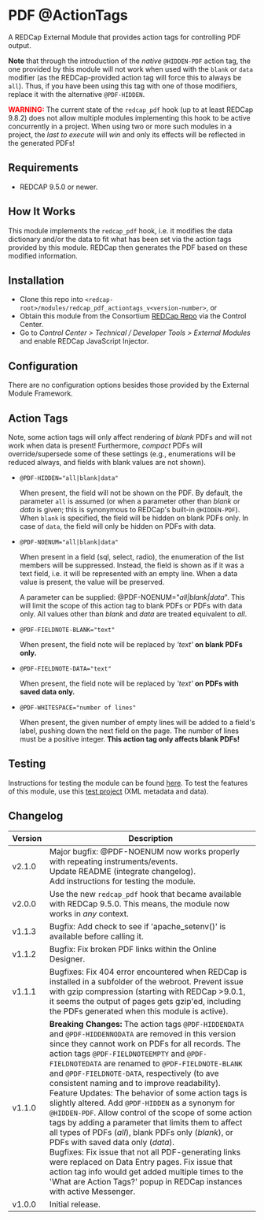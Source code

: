 # PDF @ActionTags

A REDCap External Module that provides action tags for controlling PDF output.

**Note** that through the introduction of the _native_ `@HIDDEN-PDF` action tag, the one provided by this module will not work when used with the `blank` or `data` modifier (as the REDCap-provided action tag will force this to always be `all`). Thus, if you have been using this tag with one of those modifiers, replace it with the alternative `@PDF-HIDDEN`.

<span style="color:red">**WARNING:**</span> The current state of the `redcap_pdf` hook (up to at least REDCap 9.8.2) does not allow multiple modules implementing this hook to be active concurrently in a project. When using two or more such modules in a project, the _last to execute_ will _win_ and only its effects will be reflected in the generated PDFs!

## Requirements

- REDCAP 9.5.0 or newer.

## How It Works

This module implements the `redcap_pdf` hook, i.e. it modifies the data dictionary and/or the data to fit what has been set via the action tags provided by this module. REDCap then generates the PDF based on these modified information.

## Installation

- Clone this repo into `<redcap-root>/modules/redcap_pdf_actiontags_v<version-number>`, or
- Obtain this module from the Consortium [REDCap Repo](https://redcap.vanderbilt.edu/consortium/modules/index.php) via the Control Center.
- Go to _Control Center > Technical / Developer Tools > External Modules_ and enable REDCap JavaScript Injector.

## Configuration

There are no configuration options besides those provided by the External Module Framework.

## Action Tags

Note, some action tags will only affect rendering of _blank_ PDFs and will not work when data is present! Furthermore, _compact_ PDFs will override/supersede some of these settings (e.g., enumerations will be reduced always, and fields with blank values are not shown).

- `@PDF-HIDDEN="all|blank|data"`

  When present, the field will not be shown on the PDF. By default, the parameter `all` is assumed (or when a parameter other than _blank_ or _data_ is given; this is synonymous to REDCap's built-in `@HIDDEN-PDF`). When `blank` is specified, the field will be hidden on blank PDFs only. In case of `data`, the field will only be hidden on PDFs with data.

- `@PDF-NOENUM="all|blank|data"`

  When present in a field (sql, select, radio), the enumeration of the list members will be suppressed. Instead, the field is shown as if it was a text field, i.e. it will be represented with an empty line.  When a data value is present, the value will be preserved.

  A parameter can be supplied: @PDF-NOENUM="_all|blank|data_". This will limit the scope of this action tag to blank PDFs or PDFs with data only. All values other than _blank_ and _data_ are treated equivalent to _all_.

- `@PDF-FIELDNOTE-BLANK="text"`
  
  When present, the field note will be replaced by _'text'_ **on blank PDFs only.**

- `@PDF-FIELDNOTE-DATA="text"`

  When present, the field note will be replaced by _'text'_ **on PDFs with saved data only.**

- `@PDF-WHITESPACE="number of lines"`

  When present, the given number of empty lines will be added to a field's label, pushing down the next field on the page. The number of lines must be a positive integer. **This action tag only affects blank PDFs!**

## Testing

Instructions for testing the module can be found [here](?prefix=redcap_pdf_actiontags&page=tests/PDFActionTagsManualTest.md).
To test the features of this module, use this [test project](?prefix=redcap_pdf_actiontags&page=Demo/TestProject.xml) (XML metadata and data).

## Changelog

Version | Description
------- | ----------------
v2.1.0  | Major bugfix: @PDF-NOENUM now works properly with repeating instruments/events.<br>Update README (integrate changelog).<br>Add instructions for testing the module.
v2.0.0  | Use the new `redcap_pdf` hook that became available with REDCap 9.5.0. This means, the module now works in _any_ context.
v1.1.3  | Bugfix: Add check to see if 'apache_setenv()' is available before calling it.
v1.1.2  | Bugfix: Fix broken PDF links within the Online Designer.
v1.1.1  | Bugfixes: Fix 404 error encountered when REDCap is installed in a subfolder of the webroot. Prevent issue with gzip compression (starting with REDCap >9.0.1, it seems the output of pages gets gzip'ed, including the PDFs generated when this module is active).
v1.1.0  | **Breaking Changes:** The action tags `@PDF-HIDDENDATA` and `@PDF-HIDDENNODATA` are removed in this version since they cannot work on PDFs for all records. The action tags `@PDF-FIELDNOTEEMPTY` and `@PDF-FIELDNOTEDATA` are renamed to `@PDF-FIELDNOTE-BLANK` and `@PDF-FIELDNOTE-DATA`, respectively (to ave consistent naming and to improve readability).<br>Feature Updates: The behavior of some action tags is slightly altered. Add `@PDF-HIDDEN` as a synonym for `@HIDDEN-PDF`. Allow control of the scope of some action tags by adding a parameter that limits them to affect all types of PDFs (_all_), blank PDFs only (_blank_), or PDFs with saved data only (_data_).<br>Bugfixes: Fix issue that not all PDF-generating links were replaced on Data Entry pages. Fix issue that action tag info would get added multiple times to the 'What are Action Tags?' popup in REDCap instances with active Messenger.
v1.0.0  | Initial release.
